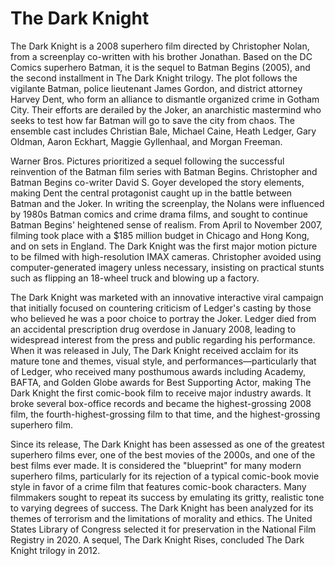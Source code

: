 # The Dark Knight

The Dark Knight is a 2008 superhero film directed by Christopher Nolan, from a screenplay co-written with his brother Jonathan. Based on the DC Comics superhero Batman, it is the sequel to Batman Begins (2005), and the second installment in The Dark Knight trilogy. The plot follows the vigilante Batman, police lieutenant James Gordon, and district attorney Harvey Dent, who form an alliance to dismantle organized crime in Gotham City. Their efforts are derailed by the Joker, an anarchistic mastermind who seeks to test how far Batman will go to save the city from chaos. The ensemble cast includes Christian Bale, Michael Caine, Heath Ledger, Gary Oldman, Aaron Eckhart, Maggie Gyllenhaal, and Morgan Freeman.

Warner Bros. Pictures prioritized a sequel following the successful reinvention of the Batman film series with Batman Begins. Christopher and Batman Begins co-writer David S. Goyer developed the story elements, making Dent the central protagonist caught up in the battle between Batman and the Joker. In writing the screenplay, the Nolans were influenced by 1980s Batman comics and crime drama films, and sought to continue Batman Begins' heightened sense of realism. From April to November 2007, filming took place with a $185 million budget in Chicago and Hong Kong, and on sets in England. The Dark Knight was the first major motion picture to be filmed with high-resolution IMAX cameras. Christopher avoided using computer-generated imagery unless necessary, insisting on practical stunts such as flipping an 18-wheel truck and blowing up a factory.

The Dark Knight was marketed with an innovative interactive viral campaign that initially focused on countering criticism of Ledger's casting by those who believed he was a poor choice to portray the Joker. Ledger died from an accidental prescription drug overdose in January 2008, leading to widespread interest from the press and public regarding his performance. When it was released in July, The Dark Knight received acclaim for its mature tone and themes, visual style, and performances—particularly that of Ledger, who received many posthumous awards including Academy, BAFTA, and Golden Globe awards for Best Supporting Actor, making The Dark Knight the first comic-book film to receive major industry awards. It broke several box-office records and became the highest-grossing 2008 film, the fourth-highest-grossing film to that time, and the highest-grossing superhero film.

Since its release, The Dark Knight has been assessed as one of the greatest superhero films ever, one of the best movies of the 2000s, and one of the best films ever made. It is considered the "blueprint" for many modern superhero films, particularly for its rejection of a typical comic-book movie style in favor of a crime film that features comic-book characters. Many filmmakers sought to repeat its success by emulating its gritty, realistic tone to varying degrees of success. The Dark Knight has been analyzed for its themes of terrorism and the limitations of morality and ethics. The United States Library of Congress selected it for preservation in the National Film Registry in 2020. A sequel, The Dark Knight Rises, concluded The Dark Knight trilogy in 2012.